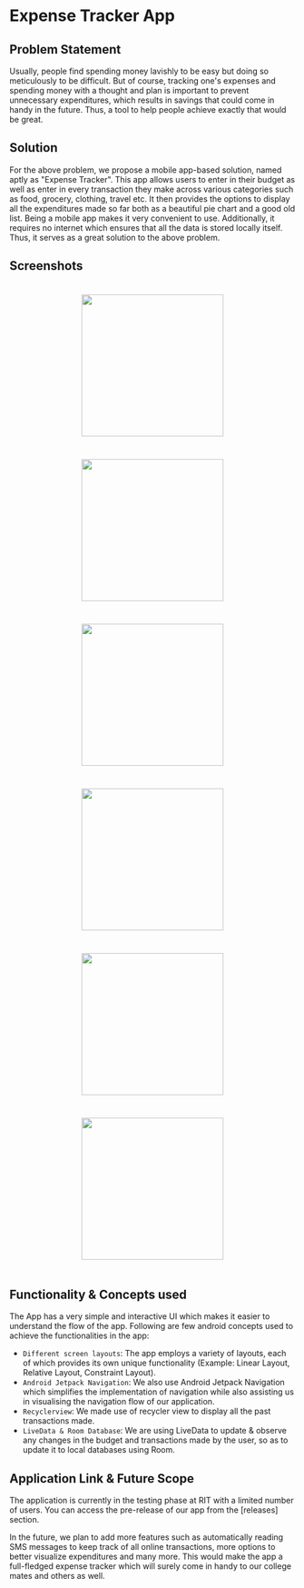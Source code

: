 # Expense Tracker App


## **Problem Statement**

Usually, people find spending money lavishly to be easy but doing so meticulously to be difficult. But of course, tracking one's expenses and spending money with a thought and plan is important to prevent unnecessary expenditures, which results in savings that could come in handy in the future. Thus, a tool to help people achieve exactly that would be great.


## **Solution**

For the above problem, we propose a mobile app-based solution, named aptly as "Expense Tracker". This app allows users to enter in their budget as well as enter in every transaction they make across various categories such as food, grocery, clothing, travel etc. It then provides the options to display all the expenditures made so far both as a beautiful pie chart and a good old list. Being a mobile app makes it very convenient to use. Additionally, it requires no internet which ensures that all the data is stored locally itself. Thus, it serves as a great solution to the above problem. 


## **Screenshots**

<div align="center" style="margin:auto;width:100%;display:flex;justify-content:center;align-items:center;flex-wrap:wrap;">
<img width="250px" margin="30px" style="margin:20px;" src="./BudgetManager/assets/budget.jpg">
<img width="250px" margin="30px" style="margin:20px;" src="./BudgetManager/assets/empty_pie_chart.jpg">
<img width="250px" margin="30px" style="margin:20px;" src="./BudgetManager/assets/transaction.jpg">
<img width="250px" margin="30px" style="margin:20px;" src="./BudgetManager/assets/good_piechart.jpg">
<img width="250px" margin="30px" style="margin:20px;" src="./BudgetManager/assets/bad_piechart.jpg">
<img width="250px" margin="30px" style="margin:20px;" src="./BudgetManager/assets/history.jpg">
</div>


## **Functionality & Concepts used**

The App has a very simple and interactive UI which makes it easier to understand the flow of the app. Following are few android concepts used to achieve the functionalities in the app:

- `Different screen layouts`: The app employs a variety of layouts, each of which provides its own unique functionality (Example: Linear Layout, Relative Layout, Constraint Layout).
- `Android Jetpack Navigation`: We also use Android Jetpack Navigation which simplifies the implementation of navigation while also assisting us in visualising the navigation flow of our application.
- `Recyclerview`: We made use of recycler view to display all the past transactions made.
- `LiveData & Room Database`: We are using LiveData to update & observe any changes in the budget and transactions made by the user, so as to update it to local databases using Room.


## **Application Link & Future Scope**

The application is currently in the testing phase at RIT with a limited number of users. You can access the pre-release of our app from the [releases]  section.

In the future, we plan to add more features such as automatically reading SMS messages to keep track of all online transactions, more options to better visualize expenditures and many more. This would make the app a full-fledged expense tracker which will surely come in handy to our college mates and others as well.
